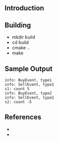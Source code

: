 Introduction
---


Building
---

- mkdir build
- cd build
- cmake ..
- make

Sample Output
---
```
info: BuyEvent, type1
info: SellEvent, type1
s1: count 5
info: BuyEvent, type2
info: SellEvent, type2
s2: count -5
```

References
---

- 
- 
